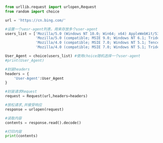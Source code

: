 
<BlogInfo id="1107" title="3.动态地UserAgent访问" author="白日梦想猿" pv=0 read_times=0 pre_cost_time="0分44秒" category="爬虫学习" tag_list="['爬虫学习']" create_time="2020.05.29 18:06:57" update_time="2020.05.29 18:15:53" />

```python
from urllib.request import urlopen,Request
from random import choice

url = 'https://cn.bing.com/'

#设置一个uesr-agent列表，用来存放多个user-agent
users_list = ['Mozilla/5.0 (Windows NT 10.0; Win64; x64) AppleWebKit/537.36 (KHTML, like Gecko) Chrome/83.0.4103.61 Safari/537.36',
              'Mozilla/5.0 (compatible; MSIE 9.0; Windows NT 6.1; Trident/5.0',
              'Mozilla/4.0 (compatible; MSIE 7.0; Windows NT 5.1; TencentTraveler 4.0)',
              'Mozilla/4.0 (compatible; MSIE 7.0; Windows NT 5.1; Trident/4.0; SE 2.X MetaSr 1.0; SE 2.X MetaSr 1.0; .NET CLR 2.0.50727; SE 2.X MetaSr 1.0)']

User_Agent = choice(users_list) #使用choice随机选择一个user-agent
#print(User_Agent)

#封装headers
headers = {
    'User-Agent':User_Agent
}

#封装请求Request
request = Request(url,headers=headers)

#放松请求,并接受响应
response = urlopen(request)

#读取内容
contents = response.read().decode()

#打印内容
print(contents)
```

